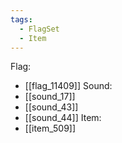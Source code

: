```yaml
---
tags:
  - FlagSet
  - Item
---
```

Flag:
- [[flag_11409]]
Sound:
- [[sound_17]]
- [[sound_43]]
- [[sound_44]]
Item:
- [[item_509]]

